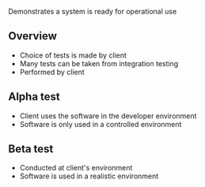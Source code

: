 
Demonstrates a system is ready for operational use

## Overview

- Choice of tests is made by client
- Many tests can be taken from integration testing
- Performed by client

## Alpha test

- Client uses the software in the developer environment
- Software is only used in a controlled environment

## Beta test

- Conducted at client's environment
- Software is used in a realistic environment